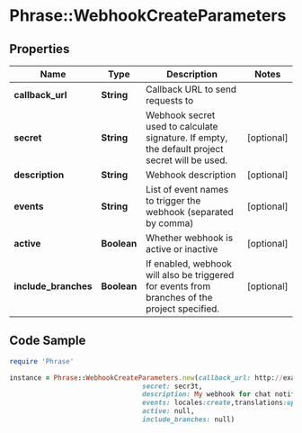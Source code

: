 # Phrase::WebhookCreateParameters

## Properties

Name | Type | Description | Notes
------------ | ------------- | ------------- | -------------
**callback_url** | **String** | Callback URL to send requests to | 
**secret** | **String** | Webhook secret used to calculate signature. If empty, the default project secret will be used. | [optional] 
**description** | **String** | Webhook description | [optional] 
**events** | **String** | List of event names to trigger the webhook (separated by comma) | [optional] 
**active** | **Boolean** | Whether webhook is active or inactive | [optional] 
**include_branches** | **Boolean** | If enabled, webhook will also be triggered for events from branches of the project specified. | [optional] 

## Code Sample

```ruby
require 'Phrase'

instance = Phrase::WebhookCreateParameters.new(callback_url: http://example.com/hooks/phraseapp-notifications,
                                 secret: secr3t,
                                 description: My webhook for chat notifications,
                                 events: locales:create,translations:update,
                                 active: null,
                                 include_branches: null)
```


